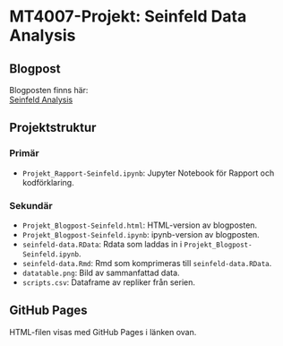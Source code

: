 # MT4007-Projekt: Seinfeld Data Analysis

## Blogpost
Blogposten finns här:  
[Seinfeld Analysis](https://sebastianbaarsen.github.io/su-mt4007/Project/Projekt_Blogpost-Seinfeld.html)
                    


## Projektstruktur

### Primär
- `Projekt_Rapport-Seinfeld.ipynb`: Jupyter Notebook för Rapport och kodförklaring.

### Sekundär
- `Projekt_Blogpost-Seinfeld.html`: HTML-version av blogposten.
- `Projekt_Blogpost-Seinfeld.ipynb`: ipynb-version av blogposten.
- `seinfeld-data.RData`: Rdata som laddas in i `Projekt_Blogpost-Seinfeld.ipynb`.
- `seinfeld-data.Rmd`: Rmd som komprimeras till `seinfeld-data.RData`.
- `datatable.png`: Bild av sammanfattad data.
- `scripts.csv`: Dataframe av repliker från serien.

## GitHub Pages
HTML-filen visas med GitHub Pages i länken ovan. 
